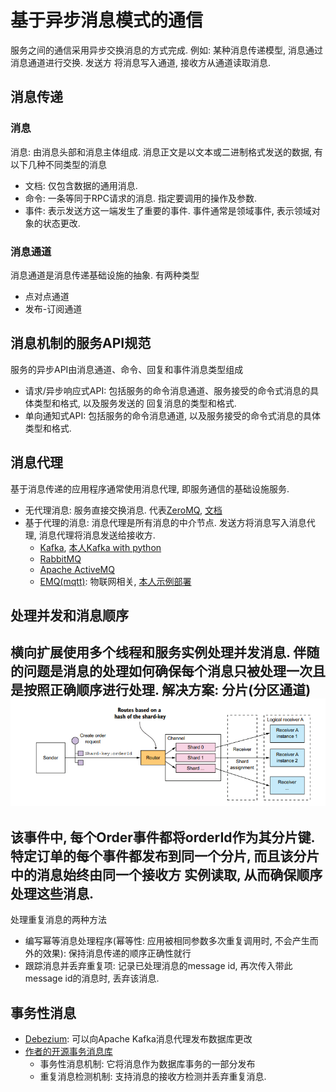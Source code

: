 # 基于异步消息模式的通信

服务之间的通信采用异步交换消息的方式完成. 例如: 某种消息传递模型, 消息通过消息通道进行交换. 发送方
将消息写入通道, 接收方从通道读取消息.

## 消息传递

### 消息

消息: 由消息头部和消息主体组成. 消息正文是以文本或二进制格式发送的数据, 有以下几种不同类型的消息
- 文档: 仅包含数据的通用消息.
- 命令: 一条等同于RPC请求的消息. 指定要调用的操作及参数.
- 事件: 表示发送方这一端发生了重要的事件. 事件通常是领域事件, 表示领域对象的状态更改.

### 消息通道

消息通道是消息传递基础设施的抽象. 有两种类型
- 点对点通道
- 发布-订阅通道

## 消息机制的服务API规范

服务的异步API由消息通道、命令、回复和事件消息类型组成
- 请求/异步响应式API: 包括服务的命令消息通道、服务接受的命令式消息的具体类型和格式, 以及服务发送的
回复消息的类型和格式.
- 单向通知式API: 包括服务的命令消息通道, 以及服务接受的命令式消息的具体类型和格式.

## 消息代理

基于消息传递的应用程序通常使用消息代理, 即服务通信的基础设施服务. 

- 无代理消息: 服务直接交换消息. 代表[ZeroMQ](https://zeromq.org/), [文档](https://zeromq.org/get-started/)
- 基于代理的消息: 消息代理是所有消息的中介节点. 发送方将消息写入消息代理, 消息代理将消息发送给接收方.
    - [Kafka](http://kafka.apache.org/), [本人Kafka with python](https://github.com/shanwenhao1/Kafka)
    - [RabbitMQ](https://www.rabbitmq.com/)
    - [Apache ActiveMQ](http://activemq.apache.org/)
    - [EMQ(mqtt)](https://www.emqx.io/cn/): 物联网相关, [本人示例部署](https://github.com/shanwenhao1/EMQ)
    
## 处理并发和消息顺序

横向扩展使用多个线程和服务实例处理并发消息. 伴随的问题是消息的处理如何确保每个消息只被处理一次且是按照正确顺序进行处理.
解决方案: 分片(分区通道)
![](pic/msgMul.png)
----
该事件中, 每个Order事件都将orderId作为其分片键. 特定订单的每个事件都发布到同一个分片, 而且该分片中的消息始终由同一个接收方
实例读取, 从而确保顺序处理这些消息.
----
处理重复消息的两种方法
- 编写幂等消息处理程序(幂等性: 应用被相同参数多次重复调用时, 不会产生而外的效果): 保持消息传递的顺序正确性就行
- 跟踪消息并丢弃重复项: 记录已处理消息的message id, 再次传入带此message id的消息时, 丢弃该消息.

## 事务性消息
- [Debezium](https://debezium.io/): 可以向Apache Kafka消息代理发布数据库更改
- [作者的开源事务消息库](https://github.com/eventuate-tram/eventuate-tram-core)
    - 事务性消息机制: 它将消息作为数据库事务的一部分发布
    - 重复消息检测机制: 支持消息的接收方检测并丢弃重复消息.